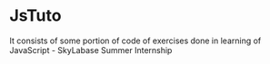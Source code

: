 # JsTuto
It consists of some portion of code of exercises done in learning of JavaScript - SkyLabase Summer Internship
